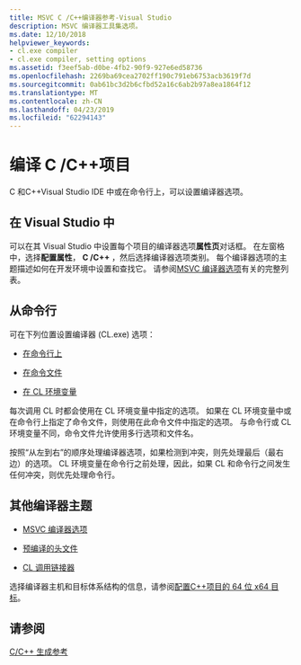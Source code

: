 ```yaml
---
title: MSVC C /C++编译器参考-Visual Studio
description: MSVC 编译器工具集选项。
ms.date: 12/10/2018
helpviewer_keywords:
- cl.exe compiler
- cl.exe compiler, setting options
ms.assetid: f3eef5ab-d0be-4fb2-90f9-927e6ed58736
ms.openlocfilehash: 2269ba69cea2702ff190c791eb6753acb3619f7d
ms.sourcegitcommit: 0ab61bc3d2b6cfbd52a16c6ab2b97a8ea1864f12
ms.translationtype: MT
ms.contentlocale: zh-CN
ms.lasthandoff: 04/23/2019
ms.locfileid: "62294143"
---
```

# <a name="compiling-a-cc-project"></a>编译 C /C++项目

C 和C++Visual Studio IDE 中或在命令行上，可以设置编译器选项。 

## <a name="in-visual-studio"></a>在 Visual Studio 中

可以在其 Visual Studio 中设置每个项目的编译器选项**属性页**对话框。 在左窗格中，选择**配置属性**， **C /C++**  ，然后选择编译器选项类别。 每个编译器选项的主题描述如何在开发环境中设置和查找它。 请参阅[MSVC 编译器选项](compiler-options.md)有关的完整列表。

## <a name="from-the-command-line"></a>从命令行

可在下列位置设置编译器 (CL.exe) 选项：

- [在命令行上](compiler-command-line-syntax.md)

- [在命令文件](cl-command-files.md)

- [在 CL 环境变量](cl-environment-variables.md)

每次调用 CL 时都会使用在 CL 环境变量中指定的选项。 如果在 CL 环境变量中或在命令行上指定了命令文件，则使用在此命令文件中指定的选项。 与命令行或 CL 环境变量不同，命令文件允许使用多行选项和文件名。

按照“从左到右”的顺序处理编译器选项，如果检测到冲突，则先处理最后（最右边）的选项。 CL 环境变量在命令行之前处理，因此，如果 CL 和命令行之间发生任何冲突，则优先处理命令行。

## <a name="additional-compiler-topics"></a>其他编译器主题

- [MSVC 编译器选项](compiler-options.md)

- [预编译的头文件](../creating-precompiled-header-files.md)

- [CL 调用链接器](cl-invokes-the-linker.md)

选择编译器主机和目标体系结构的信息，请参阅[配置C++项目的 64 位 x64 目标](../configuring-programs-for-64-bit-visual-cpp.md)。

## <a name="see-also"></a>请参阅

[C/C++ 生成参考](c-cpp-building-reference.md)
